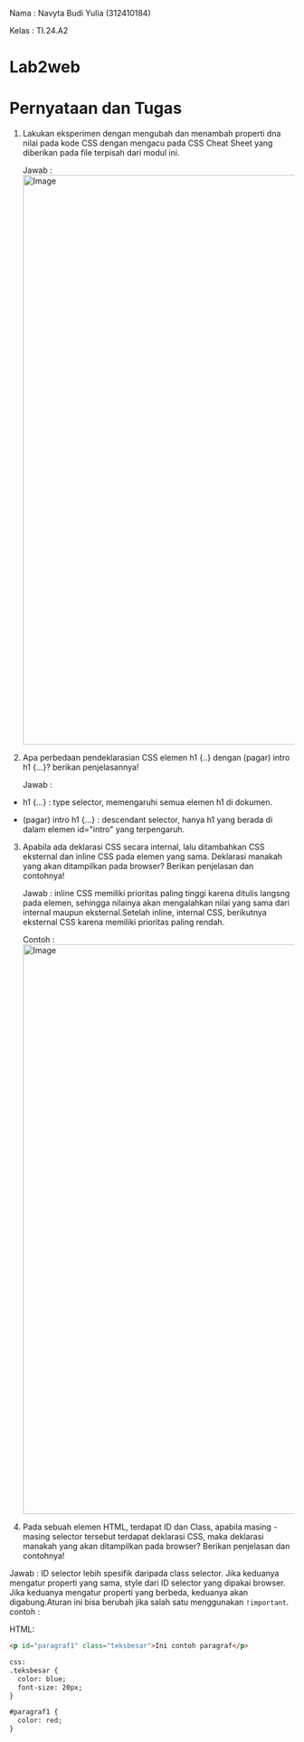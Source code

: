 Nama  : Navyta Budi Yulia (312410184)

Kelas : TI.24.A2

# Lab2web
# Pernyataan dan Tugas
1. Lakukan eksperimen dengan mengubah dan menambah properti dna nilai pada kode CSS dengan mengacu pada CSS Cheat Sheet yang diberikan pada file terpisah dari modul ini.
   
   Jawab :
   <img width="960" height="1008" alt="Image" src="https://github.com/user-attachments/assets/e1bbd02a-6159-4306-8f4b-f178c605b4b0" />

2. Apa perbedaan pendeklarasian CSS elemen h1 {..} dengan (pagar) intro h1 {...}? berikan penjelasannya!
   
   Jawab : 

- h1 {...} : type selector, memengaruhi semua elemen h1 di dokumen.

- (pagar) intro h1 {...} : descendant selector, hanya h1 yang berada di dalam elemen id="intro" yang terpengaruh.

3. Apabila ada deklarasi CSS secara internal, lalu ditambahkan CSS eksternal dan inline CSS pada elemen yang sama. Deklarasi manakah yang akan ditampilkan pada browser? Berikan penjelasan dan contohnya!
   
   Jawab : inline CSS memiliki prioritas paling tinggi karena ditulis langsng pada elemen, sehingga nilainya akan mengalahkan nilai yang sama dari internal maupun eksternal.Setelah inline, internal CSS, berikutnya            eksternal CSS karena memiliki prioritas paling rendah.

   Contoh :
   <img width="1920" height="1008" alt="Image" src="https://github.com/user-attachments/assets/c3b8aa69-401a-444a-9643-811db7050ffd" />

4. Pada sebuah elemen HTML, terdapat ID dan Class, apabila masing - masing selector tersebut terdapat deklarasi CSS, maka deklarasi manakah yang akan ditampilkan pada browser? Berikan penjelasan dan contohnya! <p id="paragraf-1" class="text-paragraf">
   
Jawab : ID selector lebih spesifik daripada class selector. Jika keduanya mengatur properti yang sama, style dari ID selector yang dipakai browser. Jika keduanya mengatur properti yang berbeda, keduanya akan digabung.Aturan ini bisa berubah jika salah satu menggunakan `!important`.
contoh :

HTML:
```html
<p id="paragraf1" class="teksbesar">Ini contoh paragraf</p>

css:
.teksbesar {
  color: blue;
  font-size: 20px;
}

#paragraf1 {
  color: red;
}




